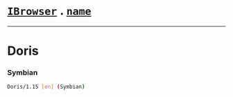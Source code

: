 # [`IBrowser`](/api/main/get-browser.md) . [`name`](../name.md)
---
# Doris

### Symbian

```sh
Doris/1.15 [en] (Symbian)
```
